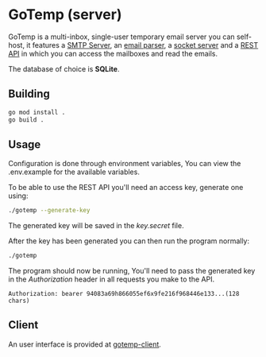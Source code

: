 # GoTemp (server)

GoTemp is a multi-inbox, single-user temporary email server you can self-host, it features a [SMTP Server](smtp/smtp.go), an [email parser](smtp/parser.go), a [socket server](api/socket.go) and a [REST API](api/api.go) in which you can access the mailboxes and read the emails.

The database of choice is **SQLite**.

## Building

```sh
go mod install .
go build .
```

## Usage

Configuration is done through environment variables, You can view the .env.example for the available variables.

To be able to use the REST API you'll need an access key, generate one using:

```sh
./gotemp --generate-key
```

The generated key will be saved in the *key.secret* file.

After the key has been generated you can then run the program normally:
```sh
./gotemp
```

The program should now be running, You'll need to pass the generated key in the *Authorization* header in all requests you make to the API.

```
Authorization: bearer 94083a69h866055ef6x9fe216f968446e133...(128 chars)
```

## Client

An user interface is provided at [gotemp-client](https://github.com/mateusrdc/gotemp-client).